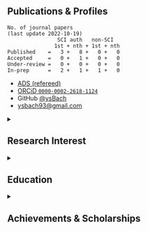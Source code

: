 ## Publications & Profiles

    No. of journal papers 
    (last update 2022-10-19)
                    SCI auth   non-SCI
                   1st + nth + 1st + nth
    Published    =   3 +   8 +   0 +   0 
    Accepted     =   0 +   1 +   0 +   0 
    Under-review =   0 +   0 +   0 +   0 
    In-prep      =   2 +   1 +   1 +   0 

  * [ADS (refereed)](https://ui.adsabs.harvard.edu/search/p_=0&q=author%3A%22bach%2C%20yoonsoo%20p.%22%20property%3Arefereed%20year%3A2000-&sort=date%20desc%2C%20bibcode%20desc)
  * [ORCiD ``0000-0002-2618-1124``](https://orcid.org/my-orcid?orcid=0000-0002-2618-1124)
  * GitHub [@ysBach](https://github.com/ysBach)
  * ysbach93@gmail.com

<details><summary><h2> Research Interest </h2></summary>
<p>

* Theory: **Thermal** radiation, radiation pressure from airless bodies
    * DESTINY+ mission related.
* Observation: Optical & near-IR **polarimetry**/photometry
    * Experience in HAWAII array
* Coding: Scientific tool development in **python**
</p>
</details>

<details><summary><h2> Education </h2></summary>
<p>

  - 💞️ **PhD Student** in **Astronomy** 
    - Seoul Nat. Uni. (Korea)
    - expected to get degree in 2023 Fall - 2024
  - BSc in Physics (Cum Laude) at KAIST, Korea.
</p>
</details>

<details><summary><h2> Achievements & Scholarships </h2></summary>
<p>

  - **Outstanding Graduate Student** (2022)
    - From SNU Brain Korea 21, 4th stage, [Frontier Physics Division (FPD)](https://fpd.snu.ac.kr/)
    - Two students from FPD were selected based on recent research achievements
  - **The Presidential Science Scholarship** (2011-2015)
    - From [Korea Student Aid Foundation(KoSAF)](https://www.kosaf.go.kr/ko/main.do)
    - Fully funded tuition fees for 8 full semesters
    - Got excellent grade incentives ($ 2,500) for 6 semesters
    - Had an [interview](https://www.chosun.com/site/data/html_dir/2011/12/14/2011121401838.html) (Korean)
  - Excellency Award 
    - From [Korean Academy of S&T (KAST)](https://kast.or.kr/en/)
    - Being exemplary of KAST mentorship program 
    - supervisor: prof. Il-Tong Cheon 
    - Had an [interview](https://kast.tistory.com/14)(Korean)
  - The only perfect score in the qualifying exam (2018)
  - Silver medal in 3rd IOAA (2009), excellent answer sheet in the data analysis round
</p>
</details>



<!---
ysBach/ysBach is a ✨ special ✨ repository because its `README.md` (this file) appears on your GitHub profile.
You can click the Preview link to take a look at your changes.
--->

